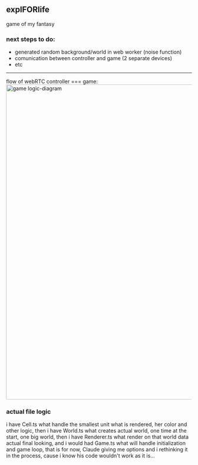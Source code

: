 ## explFORlife  
game of my fantasy

### next steps to do:
- generated random background/world in web worker (noise function)
- comunication between controller and game (2 separate devices)
- etc

________________________________

flow of webRTC controller === game:  
<img width="855" alt="game logic-diagram" src="https://github.com/user-attachments/assets/19022ad6-005e-480b-9719-bb8ba01b0cc0" />  

### actual file logic
i have Cell.ts what handle the smallest unit what is rendered, her color and other logic, then i have World.ts what creates actual world, one time at the start, one big world, then i have Renderer.ts what render on that world data actual final looking, and i would had Game.ts what will handle initialization and game loop, that is for now, Claude giving me options and i rethinking it in the process, cause i know his code wouldn't work as it is...
